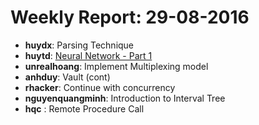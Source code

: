# Weekly Report: 29-08-2016

- **huydx**: Parsing Technique
- **huytd**: [Neural Network - Part 1](https://github.com/huytd/til/blob/master/machine-learning/neural-network-part-1.md)
- **unrealhoang**: Implement Multiplexing model
- **anhduy**: Vault (cont)
- **rhacker**: Continue with concurrency
- **nguyenquangminh**: Introduction to Interval Tree
- **hqc** : Remote Procedure Call

